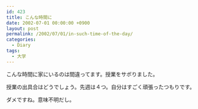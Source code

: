 ```yaml
---
id: 423
title: こんな時間に
date: 2002-07-01 00:00:00 +0900
layout: post
permalink: /2002/07/01/in-such-time-of-the-day/
categories:
  - Diary
tags:
  - 大学
---
```

こんな時間に家にいるのは間違ってます。授業をサボりました。
  
授業の出具合はどうでしょう。先週は４つ。自分はすごく頑張ったつもりです。
  
ダメですね。意味不明だし。
